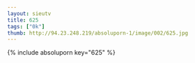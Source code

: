 ```yaml
--- 
layout: sieutv
title: 625
tags: ["0k"]
thumb: http://94.23.248.219/absoluporn-1/image/002/625.jpg
---
```

{% include absoluporn key="625" %} 

